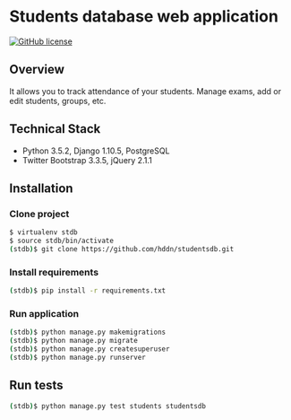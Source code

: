 # Students database web application

[![GitHub license](https://img.shields.io/badge/license-MIT-blue.svg)](LICENSE)

## Overview

It allows you to track attendance of your students. Manage exams, add or edit students, groups, etc.

## Technical Stack

- Python 3.5.2, Django 1.10.5, PostgreSQL 
- Twitter Bootstrap 3.3.5, jQuery 2.1.1

## Installation

### Clone project

```sh
$ virtualenv stdb
$ source stdb/bin/activate
(stdb)$ git clone https://github.com/hddn/studentsdb.git
```

### Install requirements

```sh
(stdb)$ pip install -r requirements.txt
```

### Run application

```sh
(stdb)$ python manage.py makemigrations
(stdb)$ python manage.py migrate
(stdb)$ python manage.py createsuperuser
(stdb)$ python manage.py runserver
```

## Run tests

```sh
(stdb)$ python manage.py test students studentsdb
```

